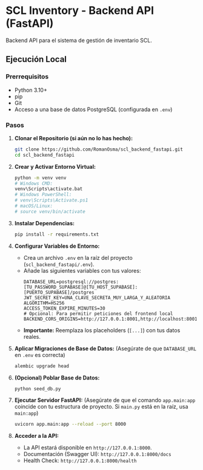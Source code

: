 # SCL Inventory - Backend API (FastAPI)

Backend API para el sistema de gestión de inventario SCL.

## Ejecución Local

### Prerrequisitos
*   Python 3.10+
*   pip
*   Git
*   Acceso a una base de datos PostgreSQL (configurada en `.env`)

### Pasos

1.  **Clonar el Repositorio (si aún no lo has hecho):**
    ```bash
    git clone https://github.com/RomanOsma/scl_backend_fastapi.git
    cd scl_backend_fastapi
    ```

2.  **Crear y Activar Entorno Virtual:**
    ```bash
    python -m venv venv
    # Windows CMD:
    venv\Scripts\activate.bat
    # Windows PowerShell:
    # venv\Scripts\Activate.ps1
    # macOS/Linux:
    # source venv/bin/activate
    ```

3.  **Instalar Dependencias:**
    ```bash
    pip install -r requirements.txt
    ```

4.  **Configurar Variables de Entorno:**
    *   Crea un archivo `.env` en la raíz del proyecto (`scl_backend_fastapi/.env`).
    *   Añade las siguientes variables con tus valores:
        ```env
        DATABASE_URL=postgresql://postgres:[TU_PASSWORD_SUPABASE]@[TU_HOST_SUPABASE]:[PUERTO_SUPABASE]/postgres
        JWT_SECRET_KEY=UNA_CLAVE_SECRETA_MUY_LARGA_Y_ALEATORIA
        ALGORITHM=HS256
        ACCESS_TOKEN_EXPIRE_MINUTES=30
        # Opcional: Para permitir peticiones del frontend local
        BACKEND_CORS_ORIGINS=http://127.0.0.1:8001,http://localhost:8001
        ```
    *   **Importante:** Reemplaza los placeholders (`[...]`) con tus datos reales.

5.  **Aplicar Migraciones de Base de Datos:**
    (Asegúrate de que `DATABASE_URL` en `.env` es correcta)
    ```bash
    alembic upgrade head
    ```

6.  **(Opcional) Poblar Base de Datos:**
    ```bash
    python seed_db.py
    ```

7.  **Ejecutar Servidor FastAPI:**
    (Asegúrate de que el comando `app.main:app` coincide con tu estructura de proyecto. Si `main.py` está en la raíz, usa `main:app`)
    ```bash
    uvicorn app.main:app --reload --port 8000
    ```

8.  **Acceder a la API:**
    *   La API estará disponible en `http://127.0.0.1:8000`.
    *   Documentación (Swagger UI): `http://127.0.0.1:8000/docs`
    *   Health Check: `http://127.0.0.1:8000/health`
